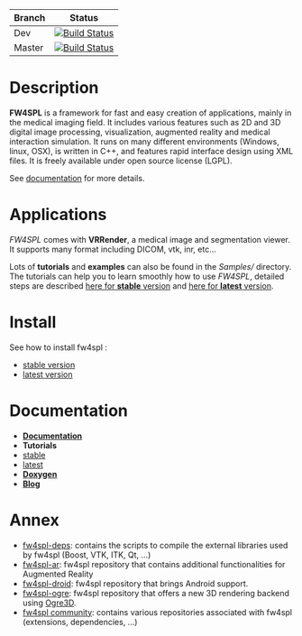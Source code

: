 | Branch |    Status |
|--------|-----------|
| Dev    | [![Build Status](https://travis-ci.org/fw4spl-org/fw4spl.svg?branch=dev)](https://travis-ci.org/fw4spl-org/fw4spl) |
| Master | [![Build Status](https://travis-ci.org/fw4spl-org/fw4spl.svg?branch=master)](https://travis-ci.org/fw4spl-org/fw4spl) |


Description
===========

**FW4SPL** is a framework for fast and easy creation of applications, mainly in the medical imaging field.
It includes various features such as 2D and 3D digital image processing, visualization, augmented reality and medical interaction simulation. It runs on many different environments (Windows, linux, OSX), is written in C++, and features rapid interface design using XML files.
It is freely available under open source license (LGPL).

See [documentation](http://fw4spl.readthedocs.org/) for more details.

Applications
============

*FW4SPL* comes with **VRRender**, a medical image and segmentation viewer. It supports many format including DICOM, vtk, inr, etc...

Lots of **tutorials** and **examples** can also be found in the *Samples/* directory. The tutorials can help you to learn smoothly how to use *FW4SPL*, detailed steps are described [here for **stable** version](http://fw4spl.readthedocs.io/en/master/Tutorials/index.html)  and [here for **latest** version](http://fw4spl.readthedocs.io/en/dev/Tutorials/index.html).

Install
=======

See how to install fw4spl :
 - [stable version](http://fw4spl.readthedocs.org/en/master/Installation/index.html)
 - [latest version](http://fw4spl.readthedocs.org/en/dev/Installation/index.html)

Documentation
=============

* **[Documentation](http://fw4spl.readthedocs.org/)**
* **Tutorials**
 * [stable](http://fw4spl.readthedocs.io/en/master/Tutorials/index.html)
 * [latest](http://fw4spl.readthedocs.io/en/dev/Tutorials/index.html)
* **[Doxygen](http://fw4spl-org.github.io/fw4spl-dox/)**
* **[Blog](http://fw4spl-org.github.io/fw4spl-blog/)**

Annex
=====

* [fw4spl-deps](https://github.com/fw4spl-org/fw4spl-deps): contains the scripts to compile the external libraries used by fw4spl (Boost, VTK, ITK, Qt, ...)
* [fw4spl-ar](https://github.com/fw4spl-org/fw4spl-ar): fw4spl repository that contains additional functionalities for Augmented Reality
* [fw4spl-droid](https://github.com/fw4spl-org/fw4spl-droid): fw4spl repository that brings Android support.
* [fw4spl-ogre](https://github.com/fw4spl-org/fw4spl-ogre): fw4spl repository that offers a new 3D rendering backend using [Ogre3D](http://www.ogre3d.org/).
* [fw4spl community](https://github.com/fw4spl-org): contains various repositories associated with fw4spl (extensions, dependencies, ...)
